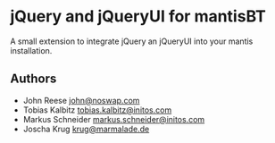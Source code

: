 jQuery and jQueryUI for mantisBT
================================

A small extension to integrate jQuery an jQueryUI into your mantis installation.

Authors
-------

* John Reese <john@noswap.com>
* Tobias Kalbitz <tobias.kalbitz@initos.com>
* Markus Schneider <markus.schneider@initos.com>
* Joscha Krug <krug@marmalade.de>
